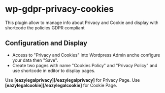 # wp-gdpr-privacy-cookies
This plugin allow to manage info about Privacy and Cookie and display with shortcode  the policies GDPR compliant

## Configuration and Display
- Access to "Privacy and Cookies" into Wordpress Admin anche configure your data then "Save".
- Create two pages with name "Cookies Policy" and "Privacy Policy" and use shortcode in editor to display pages.

Use **[eazylegalprivacy][/eazylegalprivacy]** for Privacy Page.
Use **[eazylegalcookie][/eazylegalcookie]** for Cookie Page.
